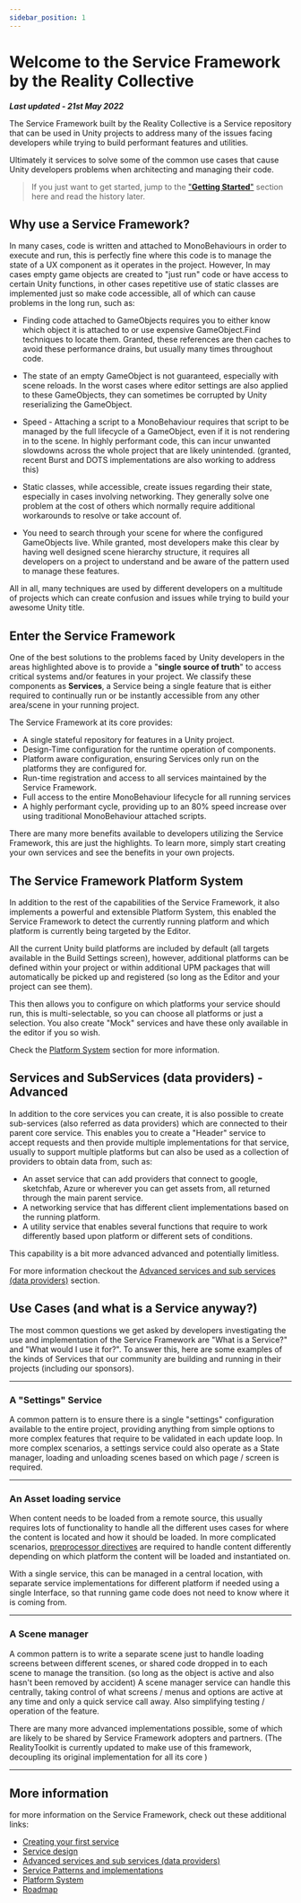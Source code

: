 ```yaml
---
sidebar_position: 1
---
```


# Welcome to the Service Framework by the Reality Collective

***Last updated - 21st May 2022***

The Service Framework built by the Reality Collective is a Service repository that can be used in Unity projects to address many of the issues facing developers while trying to build performant features and utilities.

Ultimately it services to solve some of the common use cases that cause Unity developers problems when architecting and managing their code.

> If you just want to get started, jump to the ["**Getting Started**"](02_getting_started.md) section here and read the history later.

## Why use a Service Framework?

In many cases, code is written and attached to MonoBehaviours in order to execute and run, this is perfectly fine where this code is to manage the state of a UX component as it operates in the project.  However, In may cases empty game objects are created to "just run" code or have access to certain Unity functions, in other cases repetitive use of static classes are implemented just so make code accessible, all of which can cause problems in the long run, such as:

* Finding code attached to GameObjects requires you to either know which object it is attached to or use expensive GameObject.Find techniques to locate them.  Granted, these references are then caches to avoid these performance drains, but usually many times throughout code.

* The state of an empty GameObject is not guaranteed, especially with scene reloads. In the worst cases where editor settings are also applied to these GameObjects, they can sometimes be corrupted by Unity reserializing the GameObject.

* Speed - Attaching a script to a MonoBehaviour requires that script to be managed by the full lifecycle of a GameObject, even if it is not rendering in to the scene.  In highly performant code, this can incur unwanted slowdowns across the whole project that are likely unintended. (granted, recent Burst and DOTS implementations are also working to address this)

* Static classes, while accessible, create issues regarding their state, especially in cases involving networking.  They generally solve one problem at the cost of others which normally require additional workarounds to resolve or take account of.

* You need to search through your scene for where the configured GameObjects live.  While granted, most developers make this clear by having well designed scene hierarchy structure, it requires all developers on a project to understand and be aware of the pattern used to manage these features.

All in all, many techniques are used by different developers on a multitude of projects which can create confusion and issues while trying to build your awesome Unity title.

## Enter the Service Framework

One of the best solutions to the problems faced by Unity developers in the areas highlighted above is to provide a "**single source of truth**" to access critical systems and/or features in your project.  We classify these components as **Services**, a Service being a single feature that is either required to continually run or be instantly accessible from any other area/scene in your running project.

The Service Framework at its core provides:

* A single stateful repository for features in a Unity project.
* Design-Time configuration for the runtime operation of components.
* Platform aware configuration, ensuring Services only run on the platforms they are configured for.
* Run-time registration and access to all services maintained by the Service Framework.
* Full access to the entire MonoBehaviour lifecycle for all running services
* A highly performant cycle, providing up to an 80% speed increase over using traditional MonoBehaviour attached scripts.

There are many more benefits available to developers utilizing the Service Framework, this are just the highlights.  To learn more, simply start creating your own services and see the benefits in your own projects.

## The Service Framework Platform System

In addition to the rest of the capabilities of the Service Framework, it also implements a powerful and extensible Platform System, this enabled the Service Framework to detect the currently running platform and which platform is currently being targeted by the Editor.

All the current Unity build platforms are included by default (all targets available in the Build Settings screen), however, additional platforms can be defined within your project or within additional UPM packages that will automatically be picked up and registered (so long as the Editor and your project can see them).

This then allows you to configure on which platforms your service should run, this is multi-selectable, so you can choose all platforms or just a selection.  You also create "Mock" services and have these only available in the editor if you so wish.

Check the [Platform System](./06_platform_system.md) section for more information.

## Services and SubServices (data providers) - Advanced

In addition to the core services you can create, it is also possible to create sub-services (also referred as data providers) which are connected to their parent core service.
This enables you to create a "Header" service to accept requests and then provide multiple implementations for that service, usually to support multiple platforms but can also be used as a collection of providers to obtain data from, such as:

* An asset service that can add providers that connect to google, sketchfab, Azure or wherever you can get assets from, all returned through the main parent service.
* A networking service that has different client implementations based on the running platform.
* A utility service that enables several functions that require to work differently based upon platform or different sets of conditions.

This capability is a bit more advanced advanced and potentially limitless.

For more information checkout the [Advanced services and sub services (data providers)](./04_advanced_services.md) section.

## Use Cases (and what is a Service anyway?)

The most common questions we get asked by developers investigating the use and implementation of the Service Framework are "What is a Service?" and "What would I use it for?".  To answer this, here are some examples of the kinds of Services that our community are building and running in their projects (including our sponsors).

---

### A "Settings" Service

A common pattern is to ensure there is a single "settings" configuration available to the entire project, providing anything from simple options to more complex features that require to be validated in each update loop.  In more complex scenarios, a settings service could also operate as a State manager, loading and unloading scenes based on which page / screen is required.

---

### An Asset loading service

When content needs to be loaded from a remote source, this usually requires lots of functionality to handle all the different uses cases for where the content is located and how it should be loaded.  In more complicated scenarios, [preprocessor directives](https://docs.unity3d.com/Manual/PlatformDependentCompilation.html) are required to handle content differently depending on which platform the content will be loaded and instantiated on.

With a single service, this can be managed in a central location, with separate service implementations for different platform if needed using a single Interface, so that running game code does not need to know where it is coming from.

---

### A Scene manager

A common pattern is to write a separate scene just to handle loading screens between different scenes, or shared code dropped in to each scene to manage the transition. (so long as the object is active and also hasn't been removed by accident)
A scene manager service can handle this centrally, taking control of what screens / menus and options are active at any time and only a quick service call away.  Also simplifying testing / operation of the feature.

There are many more advanced implementations possible, some of which are likely to be shared by Service Framework adopters and partners.
(The RealityToolkit is currently updated to make use of this framework, decoupling its original implementation for all its core )

---

## More information

for more information on the Service Framework, check out these additional links:

* [Creating your first service](./02_getting_started.md)
* [Service design](./03_service_design.md)
* [Advanced services and sub services (data providers)](./04_advanced_services.md)
* [Service Patterns and implementations](./05_service_patterns.md)
* [Platform System](./06_platform_system.md)
* [Roadmap](./07_roadmap.md)
